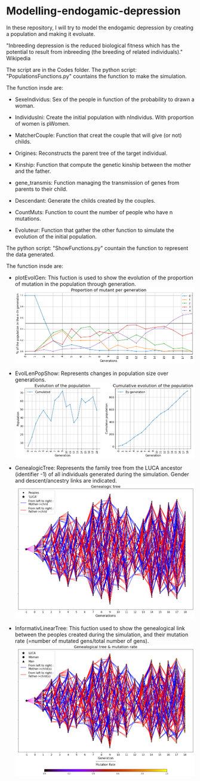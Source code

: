 # Modelling-endogamic-depression
In these repository, I will try to model the endogamic depression by creating a population and making it evoluate.

"Inbreeding depression is the reduced biological fitness which has the potential to result from inbreeding (the breeding of related individuals)." Wikipedia

The script are in the Codes folder.
The python script: "PopulationsFunctions.py" countains the function to make the simulation.

 The function insde are:
  
  - SexeIndividus: Sex of the people in function of the probability to drawn a woman.
  - IndividusIni: Create the initial population with nIndividus. With proportion of women is pWomen.
  - MatcherCouple: Function that creat the couple that will give (or not) childs.
    
  - Origines: Reconstructs the parent tree of the target individual.
    
  - Kinship: Function that compute the genetic kinship between the mother and the father.
    
  - gene_transmis: Function managing the transmission of genes from parents to their child.
    
  - Descendant: Generate the childs created by the couples.
    
  - CountMuts: Function to count the number of people who have n mutations.
    
  - Evoluteur: Function that gather the other function to simulate the evolution of the initial population.

The python script: "ShowFunctions.py" countain the function to represent the data generated.

 The function insde are:

  - plotEvolGen: This fuction is used to show the evolution of the proportion of mutation in the population through generation.
   ![Exemple picture](EvolMutPropor.png)
   
  - EvolLenPopShow: Represents changes in population size over generations.
   ![Exemple picture](EvolPopLength.png)

  - GenealogicTree: Represents the family tree from the LUCA ancestor (identifier -1) of all individuals generated during the simulation. Gender and descent/ancestry links are indicated.
   ![Exemple picture](GenealogicTree.png)

  - InformativLinearTree: This fuction used to show the genealogical link between the peoples created during the simulation, and their mutation rate (=number of mutated gens/total number of gens).
   ![Exemple picture](InformativeGenealogicTree.png)





